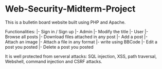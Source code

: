 # Web-Security-Midterm-Project
This is a bulletin board website built using PHP and Apache.

Functionalities:
|- Sign in / Sign up
|- Admin
    |- Modify the title
|- User
    |- Browse all posts
        |- Download files attached in any post
    |- Add a post
        |- Attach an image
        |- Attach a file in any format
        |- write using BBCode
    |- Edit a post you posted
    |- Delete a post you posted

It is well protected from serveral attacks: SQL injection, XSS, path traversal, Webshell, command injection and CSRF attacks.
